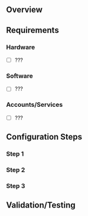 ## Overview

## Requirements

### Hardware

* [ ] ???

### Software

* [ ] ???

### Accounts/Services

* [ ] ???

## Configuration Steps

### Step 1

### Step 2

### Step 3

## Validation/Testing